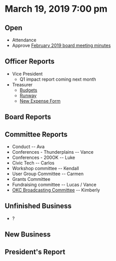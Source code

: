 # March 19, 2019 7:00 pm

## Open
* Attendance
* Approve [February 2019 board meeting minutes](https://github.com/techlahoma/board_meetings/blob/master/2019/02_february_minutes.md)

## Officer Reports
* Vice President
    - Q1 impact report coming next month
* Treasurer
    - [Budgets](https://docs.google.com/spreadsheets/d/1tw-q8jl-9VMMZ2OmxKM6sCq0A82pPU8yLPMsnaI-DGE/edit?usp=sharing)
    - [Runway](https://docs.google.com/spreadsheets/d/1BdSo4lCJLIDFu0a3EfQ3AWu2wgmotYP-qIzIDC4PXsk/edit?usp=sharing)
    - [New Expense Form](https://goo.gl/forms/sO78xtue7NNE8N4C3)
    
## Board Reports

## Committee Reports
* Conduct -- Ava
* Conferences - Thunderplains -- Vance
* Conferences - 200OK -- Luke
* Civic Tech -- Carlos
* Workshop committee -- Kendall
* User Group Committee -- Carmen
* Grants Committee
* Fundraising committee -- Lucas / Vance
* [OKC Broadcasting Committee](https://github.com/techlahoma/board_meetings/blob/master/2019/attachments/03_broadcasting.md) -- Kimberly

## Unfinished Business
* ?

## New Business


## President's Report 
